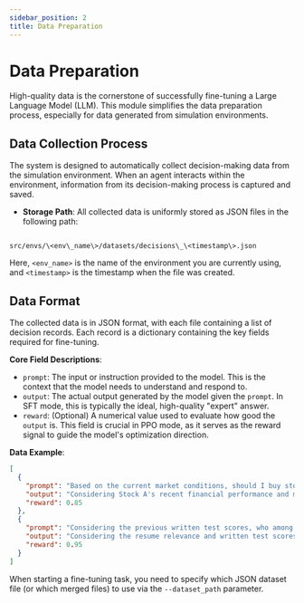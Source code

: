 ```yaml
---
sidebar_position: 2
title: Data Preparation
---
```


# Data Preparation

High-quality data is the cornerstone of successfully fine-tuning a Large Language Model (LLM). This module simplifies the data preparation process, especially for data generated from simulation environments.

## Data Collection Process

The system is designed to automatically collect decision-making data from the simulation environment. When an agent interacts within the environment, information from its decision-making process is captured and saved.

- **Storage Path**: All collected data is uniformly stored as JSON files in the following path:
```

src/envs/\<env\_name\>/datasets/decisions\_\<timestamp\>.json

```
Here, `<env_name>` is the name of the environment you are currently using, and `<timestamp>` is the timestamp when the file was created.

## Data Format

The collected data is in JSON format, with each file containing a list of decision records. Each record is a dictionary containing the key fields required for fine-tuning.

**Core Field Descriptions**:

- `prompt`: The input or instruction provided to the model. This is the context that the model needs to understand and respond to.
- `output`: The actual output generated by the model given the `prompt`. In SFT mode, this is typically the ideal, high-quality "expert" answer.
- `reward`: (Optional) A numerical value used to evaluate how good the `output` is. This field is crucial in PPO mode, as it serves as the reward signal to guide the model's optimization direction.

**Data Example**:

```json
[
  {
    "prompt": "Based on the current market conditions, should I buy stock A or stock B at this time?",
    "output": "Considering Stock A's recent financial performance and market analysis, it might be a more stable choice.",
    "reward": 0.85
  },
  {
    "prompt": "Considering the previous written test scores, who among candidate A, candidate B, and candidate C should be selected to proceed to the next interview stage?",
    "output": "Considering the resume relevance and written test scores of the three candidates, candidate A should be selected for the next interview stage.",
    "reward": 0.95
  }
]
```

When starting a fine-tuning task, you need to specify which JSON dataset file (or which merged files) to use via the `--dataset_path` parameter.

